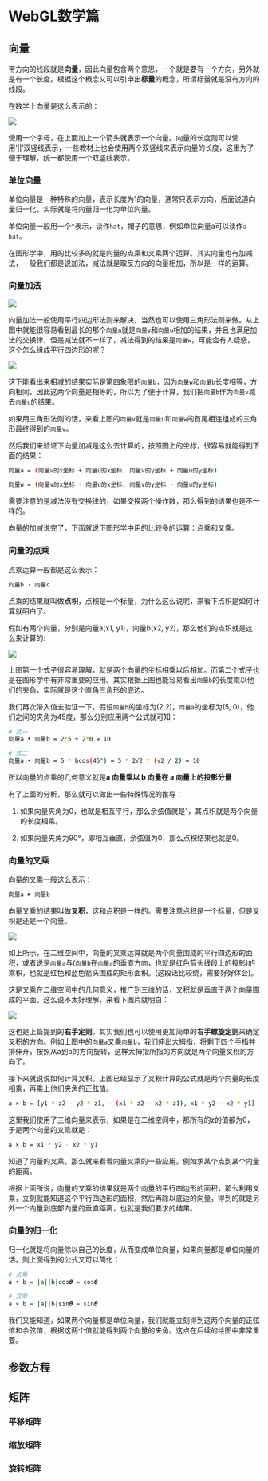 # WebGL数学篇

## 向量

带方向的线段就是**向量**，因此向量包含两个意思，一个就是要有一个方向，另外就是有一个长度。根据这个概念又可以引申出**标量**的概念，所谓标量就是没有方向的线段。

在数学上向量是这么表示的：

![](../assets/vector.png)

使用一个字母，在上面加上一个箭头就表示一个向量。向量的长度则可以使用‘||’双竖线表示，一些教材上也会使用两个双竖线来表示向量的长度，这里为了便于理解，统一都使用一个双竖线表示。

### 单位向量

单位向量是一种特殊的向量，表示长度为1的向量，通常只表示方向，后面说道向量归一化，实际就是将向量归一化为单位向量。

单位向量一般用一个`^`表示，读作`hat`，帽子的意思，例如单位向量a可以读作`a hat`。

在图形学中，用的比较多的就是向量的点乘和叉乘两个运算。其实向量也有加减法，一般我们都是说加法，减法就是取反方向的向量相加，所以是一样的运算。

### 向量加法

![](../assets/vector_add.png)

向量加法一般使用平行四边形法则来解决，当然也可以使用三角形法则来做。从上图中就能很容易看到最长的那个`向量a`就是`向量v`和`向量u`相加的结果，并且也满足加法的交换律，但是减法就不一样了，减法得到的结果是`向量w`，可能会有人疑惑，这个怎么组成平行四边形的呢？

![](../assets/vector_add2.png)

这下能看出来相减的结果实际是第四象限的`向量b`，因为`向量w`和`向量b`长度相等，方向相同，因此这两个向量是相等的，所以为了便于计算，我们把`向量b`作为`向量v`减去`向量u`的结果。

如果用三角形法则的话，来看上图的`向量v`就是`向量u`和`向量w`的首尾相连组成的三角形最终得到的`向量v`。

然后我们来验证下向量加减是这么去计算的，按照图上的坐标，很容易就能得到下面的结果：

```sh
向量a = (向量v的x坐标 + 向量u的x坐标, 向量v的y坐标 + 向量u的y坐标)

向量w = (向量v的x坐标 - 向量u的x坐标, 向量v的y坐标 - 向量u的y坐标)
```

需要注意的是减法没有交换律的，如果交换两个操作数，那么得到的结果也是不一样的。

向量的加减说完了，下面就说下图形学中用的比较多的运算：点乘和叉乘。

### 向量的点乘

点乘运算一般都是这么表示：

```sh
向量b · 向量c
```
点乘的结果就叫做**点积**，点积是一个标量，为什么这么说呢，来看下点积是如何计算就明白了。

假如有两个向量，分别是向量a(x1, y1)，向量b(x2, y2)，那么他们的点积就是这么来计算的:

![](../assets/dot.jpg)

上图第一个式子很容易理解，就是两个向量的坐标相乘以后相加。而第二个式子也是在图形学中有非常重要的应用。其实根据上图也能容易看出`向量b`的长度乘以他们的夹角，实际就是这个直角三角形的底边。

我们再次带入值去验证一下，假设`向量b`的坐标为(2,2)，`向量a`的坐标为(5, 0)，他们之间的夹角为45度，那么分别应用两个公式就可知：

```sh
# 式一
向量a • 向量b = 2*5 + 2*0 = 10

# 式二
向量a • 向量b = 5 * bcos(45°) = 5 * 2√2 * (√2 / 2) = 10
```

所以向量的点乘的几何意义就是**a 向量乘以 b 向量在 a 向量上的投影分量**

有了上面的分析，那么就可以做出一些特殊情况的推导：

1. 如果向量夹角为0，也就是相互平行，那么余弦值就是1，其点积就是两个向量的长度相乘。

2. 如果向量夹角为90°，即相互垂直，余弦值为0，那么点积结果也就是0。

### 向量的叉乘

向量的叉乘一般这么表示：

```sh
向量a ✖️ 向量b
```

向量叉乘的结果叫做**叉积**，这和点积是一样的。需要注意点积是一个标量，但是叉积是还是一个向量。

![](../assets/cross.png)

如上所示，在二维空间中，向量的叉乘运算就是两个向量围成的平行四边形的面积，或者说是`向量a`与(`向量b`在`向量a`的垂直方向，也就是红色箭头线段上的投影)的乘积，也就是红色和蓝色箭头围成的矩形面积。(这段话比较绕，需要好好体会)。

这是叉乘在二维空间中的几何意义，推广到三维的话，叉积就是垂直于两个向量围成的平面。这么说不太好理解，来看下图片就明白：

![](../assets/right_hand.jpg)

这也是上篇提到的**右手定则**。其实我们也可以使用更加简单的**右手螺旋定则**来确定叉积的方向。例如上图中的`向量a`叉乘`向量b`，我们伸出大拇指，将剩下四个手指并排伸开，按照从a到b的方向旋转，这样大拇指所指的方向就是两个向量叉积的方向了。

接下来就说说如何计算叉积。上图已经显示了叉积计算的公式就是两个向量的长度相乘，再乘上他们夹角的正弦值。

```sh
a × b = [y1 * z2 - y2 * z1, - (x1 * z2 - x2 * z1), x1 * y2 - x2 * y1]
```

这里我们使用了三维向量来表示，如果是在二维空间中，那所有的z的值都为0，于是两个向量的叉乘就是：

```sh
a × b = x1 * y2 - x2 * y1
```

知道了向量的叉乘，那么就来看看向量叉乘的一些应用。例如求某个点到某个向量的距离。

根据上面所说，向量的叉乘的结果就是两个向量的平行四边形的面积，那么利用叉乘，立刻就能知道这个平行四边形的面积，然后再除以底边的向量，得到的就是另外一个向量到底部向量的垂直距离，也就是我们要求的结果。

### 向量的归一化

归一化就是将向量除以自己的长度，从而变成单位向量，如果向量都是单位向量的话，则上面得到的公式又可以简化：

```sh
# 点乘
a • b = |a||b|cos𝜽 = cos𝜽

# 叉乘
a × b = |a||b|sin𝜽 = sin𝜽
```

我们又能知道，如果两个向量都是单位向量，我们就能立刻得到这两个向量的正弦值和余弦值，根据这两个值就能得到两个向量的夹角。这点在后续的绘图中非常重要。

## 参数方程

## 矩阵

### 平移矩阵
### 缩放矩阵
### 旋转矩阵
